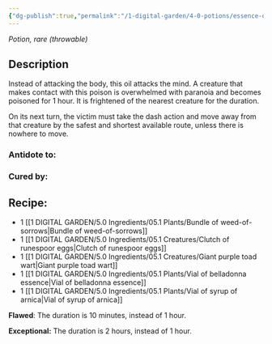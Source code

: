 ```yaml
---
{"dg-publish":true,"permalink":"/1-digital-garden/4-0-potions/essence-of-insanity/","tags":["#potion","yr7","rare"]}
---
```


*Potion, rare* *(throwable)*

## Description
Instead of attacking the body, this oil attacks the mind. A creature that makes contact with this poison is overwhelmed with paranoia and becomes poisoned for 1 hour. It is frightened of the nearest creature for the duration. 

On its next turn, the victim must take the dash action and move away from that creature by the safest and shortest available route, unless there is nowhere to move.


### Antidote to: 


### Cured by:


## Recipe:

* 1 [[1 DIGITAL GARDEN/5.0 Ingredients/05.1 Plants/Bundle of weed-of-sorrows\|Bundle of weed-of-sorrows]]
* 1 [[1 DIGITAL GARDEN/5.0 Ingredients/05.1 Creatures/Clutch of runespoor eggs\|Clutch of runespoor eggs]]
* 1 [[1 DIGITAL GARDEN/5.0 Ingredients/05.1 Creatures/Giant purple toad wart\|Giant purple toad wart]]
* 1 [[1 DIGITAL GARDEN/5.0 Ingredients/05.1 Plants/Vial of belladonna essence\|Vial of belladonna essence]]
* 1 [[1 DIGITAL GARDEN/5.0 Ingredients/05.1 Plants/Vial of syrup of arnica\|Vial of syrup of arnica]]

**Flawed**:
The duration is 10 minutes, instead of 1 hour.

**Exceptional:** 
The duration is 2 hours, instead of 1 hour.